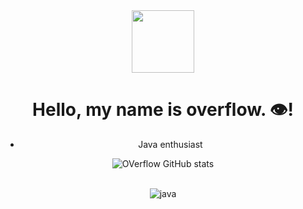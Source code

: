 
<div align="center">
<img src="https://i.imgur.com/gqRTJtl.png" width="100" height="100"><h1>Hello, my name is overflow. 👁️‍!</h1>

- Java enthusiast

![OVerflow GitHub stats](https://github-readme-stats.vercel.app/api?username=overflowxx&show_icons=true&theme=dark)

<div style="display: inline_block"><br/>
  <img align="center" alt="java" src="https://img.shields.io/badge/Java-ED8B00?style=for-the-badge&logo=java&logoColor=white" />
</div>  
